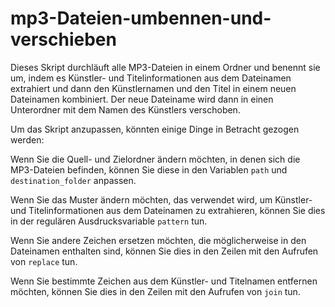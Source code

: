 # mp3-Dateien-umbennen-und-verschieben

Dieses Skript durchläuft alle MP3-Dateien in einem Ordner und benennt sie um, indem es Künstler- und Titelinformationen aus dem Dateinamen extrahiert und dann den Künstlernamen und den Titel in einem neuen Dateinamen kombiniert. Der neue Dateiname wird dann in einen Unterordner mit dem Namen des Künstlers verschoben.

Um das Skript anzupassen, könnten einige Dinge in Betracht gezogen werden:

Wenn Sie die Quell- und Zielordner ändern möchten, in denen sich die MP3-Dateien befinden, können Sie diese in den Variablen `path` und `destination_folder` anpassen.

Wenn Sie das Muster ändern möchten, das verwendet wird, um Künstler- und Titelinformationen aus dem Dateinamen zu extrahieren, können Sie dies in der regulären Ausdrucksvariable `pattern` tun.

Wenn Sie andere Zeichen ersetzen möchten, die möglicherweise in den Dateinamen enthalten sind, können Sie dies in den Zeilen mit den Aufrufen von `replace` tun.

Wenn Sie bestimmte Zeichen aus dem Künstler- und Titelnamen entfernen möchten, können Sie dies in den Zeilen mit den Aufrufen von `join` tun.
